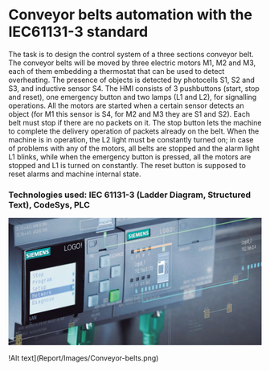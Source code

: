 # Conveyor belts automation with the IEC61131-3 standard

The task is to design the control system of a three sections conveyor belt. 
The conveyor belts will be moved by three electric motors M1, M2 and M3, each of them embedding a thermostat that can be used to detect overheating.
The presence of objects is detected by photocells S1, S2 and S3, and inductive sensor S4. 
The HMI consists of 3 pushbuttons (start, stop and reset), one emergency button and two lamps (L1 and L2), for signalling operations. 
All the motors are started when a certain sensor detects an object (for M1 this sensor is S4, for M2 and M3 they are S1 and S2). Each belt must stop if there are no packets on it. 
The stop button lets the machine to complete the delivery operation of packets already on the belt. 
When the machine is in operation, the L2 light must be constantly turned on; in case of problems with any of the motors, all belts are stopped and the alarm light L1 blinks, while when the emergency button is pressed, all the motors are stopped and L1 is turned on constantly. The reset button is supposed to reset alarms and machine internal state.

### Technologies used: IEC 61131-3 (Ladder Diagram, Structured Text), CodeSys, PLC

![Alt text](belektro-logo-gallery.jpg)

!Alt text](Report/Images/Conveyor-belts.png)
